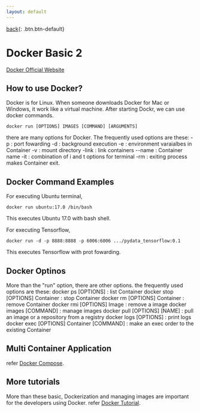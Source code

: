 ```yaml
---
layout: default
---
```

[back](./docker1){: .btn.btn-default}

# Docker Basic 2

[Docker Official Website](https://www.docker.com/)

## How to use Docker?
Docker is for Linux. When someone downloads Docker for Mac or Windows, it work like a virtual machine. After starting Dockr, we can use docker commands.

    docker run [OPTIONS] IMAGES [COMMAND] [ARGUMENTS]

there are many options for Docker. The frequently used options are these:
-p : port fowarding
-d : background execution 
-e : environment varaialbes in Container
-v : mount directory
-link : link containers
--name : Container name
-it : combination of i and t options for terminal
-rm : exiting process makes Container exit.

## Docker Command Examples

For executing Ubuntu terminal,

	docker run ubuntu:17.0 /bin/bash

This executes Ubuntu 17.0 with bash shell.

For executing Tensorflow,

	docker run -d -p 8888:8888 -p 6006:6006 .../pydata_tensorflow:0.1

This executes Tensorflow with prot fowarding. 

## Docker Optinos
More than the "run" option, there are other options. the frequently used options are these:
	docker ps [OPTIONS] : list Container
	docker stop [OPTIONS] Container : stop Container
	docker rm [OPTIONS] Container : remove Container
	docker rmi [OPTIONS] Image : remove a image
	docker images [COMMAND] : manage images
	docker pull [OPTIONS] [NAME] : pull an image or a repository from a registry
	docker logs [OPTIONS] : print logs
	docker exec [OPTIONS] Container [COMMAND] : make an exec order to the existing Container

## Multi Container Application
refer [Docker Compose](https://docs.docker.com/compose/overview/).

## More tutorials
More than these basic, Dockerization and managing images are important for the developers using Docker.
refer [Docker Tutorial](https://docs.docker.com/samples/).
